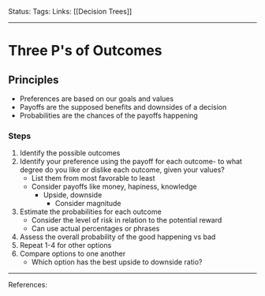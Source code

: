 Status:
Tags:
Links: [[Decision Trees]]
___
# Three P's of Outcomes
## Principles
- Preferences are based on our goals and values
- Payoffs are the supposed benefits and downsides of a decision
- Probabilities are the chances of the payoffs happening
### Steps
1. Identify the possible outcomes
2. Identify your preference using the payoff for each outcome- to what degree do you like or dislike each outcome, given your values?
	- 	List them from most favorable to least
	- 	Consider payoffs like money, hapiness, knowledge
		- 	Upside, downside
			- 	Consider magnitude
3. Estimate the probabilities for each outcome
	- Consider the level of risk in relation to the potential reward
	- Can use actual percentages or phrases
4. Assess the overall probability of the good happening vs bad
5. Repeat 1-4 for other options
6. Compare options to one another
	- Which option has the best upside to downside ratio?
___
References: